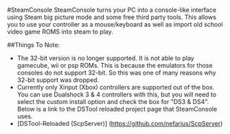 #SteamConsole
SteamConsole turns your PC into a console-like interface using Steam big picture mode and some free third party tools. This allows you to use your controller as a mouse/keyboard as well as import old school video game ROMS into steam to play.

##Things To Note:

* The 32-bit version is no longer supported. It is not able to play gamecube, wii or psp ROMs. This is because the emulators for those consoles do not support 32-bit. So this was one of many reasons why 32-bit support was dropped.
* Currently only Xinput (Xbox) controllers are supported out of the box. You can use Dualshock 3 & 4 controllers with this, but you will need to select the custom install option and check the box for "DS3 & DS4". Below is a link to the DSTool reloaded project page that SteamConsole uses.
* [DSTool-Reloaded (ScpServer)] (https://github.com/nefarius/ScpServer)
